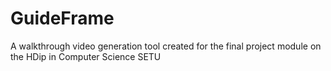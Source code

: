 # GuideFrame

A walkthrough video generation tool created for the final project module on the HDip in Computer Science SETU 

